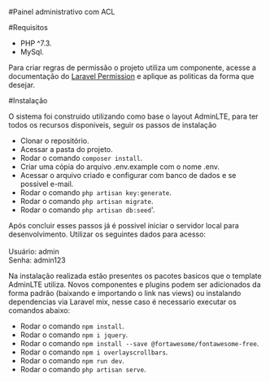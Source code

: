 #Painel administrativo com ACL

#Requisitos

* PHP ^7.3.
* MySql.

<p>Para criar regras de permissão o projeto utiliza um componente, acesse a documentação do <a href="https://docs.spatie.be/laravel-permission/v3/introduction/">Laravel Permission</a> e aplique as politicas da forma que desejar.</p>

#Instalação

<p>O sistema foi construido utilizando como base o layout AdminLTE, para ter todos os recursos disponiveis, seguir os passos de instalação</p>

* Clonar o repositório.
* Acessar a pasta do projeto.
* Rodar o comando `composer install`.
* Criar uma cópia do arquivo .env.example com o nome .env.
* Acessar o arquivo criado e configurar com banco de dados e se possivel e-mail.
* Rodar o comando `php artisan key:generate`.
* Rodar o comando `php artisan migrate`.
* Rodar o comando `php artisan db:seed`'.

<p>Após concluir esses passos já é possivel iniciar o servidor local para desenvolvimento. Utilizar os seguintes dados para acesso:<br><br>
Usuário: admin <br>
Senha: admin123
</p>

<p>Na instalação realizada estão presentes os pacotes basicos que o template AdminLTE utiliza. Novos componentes e plugins podem ser adicionados da forma padrão (baixando e importando o link nas views) ou instalando dependencias via Laravel mix, nesse caso é necessario executar os comandos abaixo:</p>

* Rodar o comando `npm install`.
* Rodar o comando `npm i jquery`.
* Rodar o comando `npm install --save @fortawesome/fontawesome-free`.
* Rodar o comando `npm i overlayscrollbars`.
* Rodar o comando `npm run dev`.
* Rodar o comando `php artisan serve`.


